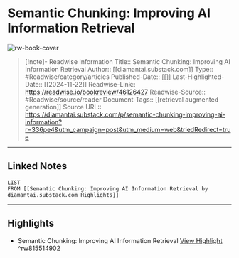 # Semantic Chunking: Improving AI Information Retrieval

![rw-book-cover](https://readwise-assets.s3.amazonaws.com/media/uploaded_book_covers/profile_174804/https3A2F2Fsubstack-post-media.s3.amazonaws.com2Fpublic2Fimages2F59ab7b7e-5215-4824-af7c-4cd181f6a2b0_1063x928.png)
<br>
>[!note]- Readwise Information
>Title:: Semantic Chunking: Improving AI Information Retrieval
>Author:: [[diamantai.substack.com]]
>Type:: #Readwise/category/articles
>Published-Date:: [[]]
>Last-Highlighted-Date:: [[2024-11-22]]
>Readwise-Link:: https://readwise.io/bookreview/46126427
>Readwise-Source:: #Readwise/source/reader
>Document-Tags:: [[retrieval augmented generation]] 
>Source URL:: https://diamantai.substack.com/p/semantic-chunking-improving-ai-information?r=336pe4&utm_campaign=post&utm_medium=web&triedRedirect=true
--- 

## Linked Notes
```dataview
LIST
FROM [[Semantic Chunking: Improving AI Information Retrieval by diamantai.substack.com Highlights]]
```

---

## Highlights
- Semantic Chunking: Improving AI Information Retrieval [View Highlight](https://readwise.io/open/815514902) ^rw815514902
